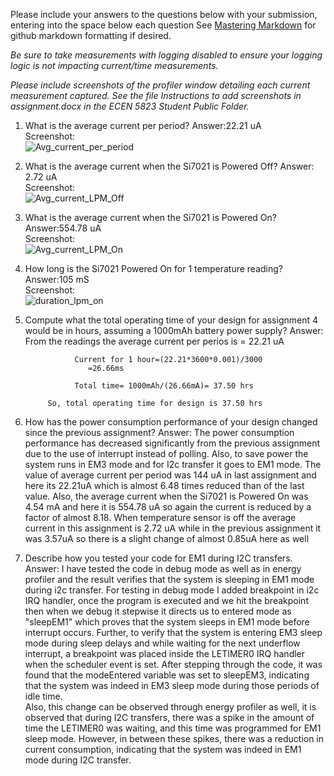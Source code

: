 Please include your answers to the questions below with your submission, entering into the space below each question
See [Mastering Markdown](https://guides.github.com/features/mastering-markdown/) for github markdown formatting if desired.

*Be sure to take measurements with logging disabled to ensure your logging logic is not impacting current/time measurements.*

*Please include screenshots of the profiler window detailing each current measurement captured.  See the file Instructions to add screenshots in assignment.docx in the ECEN 5823 Student Public Folder.* 

1. What is the average current per period?
   Answer:22.21 uA
   <br>Screenshot:  
   ![Avg_current_per_period](https://github.com/CU-ECEN-5823/ecen5823-assignment4-AkankshaTripa/blob/master/questions/Assignment4_Screenshots/Avg_current_per_period.png)  

2. What is the average current when the Si7021 is Powered Off?
   Answer: 2.72 uA
   <br>Screenshot:  
   ![Avg_current_LPM_Off](https://github.com/CU-ECEN-5823/ecen5823-assignment4-AkankshaTripa/blob/master/questions/Assignment4_Screenshots/Avg_current_LPM_Off.png)  

3. What is the average current when the Si7021 is Powered On?
   Answer:554.78 uA
   <br>Screenshot:  
   ![Avg_current_LPM_On](https://github.com/CU-ECEN-5823/ecen5823-assignment4-AkankshaTripa/blob/master/questions/Assignment4_Screenshots/Avg_current_LPM_On.png)  

4. How long is the Si7021 Powered On for 1 temperature reading?
   Answer:105 mS
   <br>Screenshot:  
   ![duration_lpm_on](https://github.com/CU-ECEN-5823/ecen5823-assignment4-AkankshaTripa/blob/master/questions/Assignment4_Screenshots/duration_lpm_on.png)  

5. Compute what the total operating time of your design for assignment 4 would be in hours, assuming a 1000mAh battery power supply?
   Answer: From the readings the average current per perios is = 22.21 uA

                  Current for 1 hour=(22.21*3600*0.001)/3000 
					 =26.66ms

                  Total time= 1000mAh/(26.66mA)= 37.50 hrs
			
			So, total operating time for design is 37.50 hrs
   
6. How has the power consumption performance of your design changed since the previous assignment?
   Answer: The power consumption performance has decreased significantly from the previous assignment due to the use of interrupt instead of polling. Also, 	     to save power  the system runs in EM3 mode and for I2c transfer it goes to  EM1 mode. The value of average current per period was 144 uA in last 	     assignment and here its 22.21uA which is almost 6.48 times reduced than of the last value. Also, the average current when the Si7021 is Powered  	     On was 4.54 mA and here it is 554.78 uA so again the current is reduced by a factor of almost 8.18. When temperature sensor is off the average    	     current in this assignment is 2.72 uA while in the previous assignment it was 3.57uA so there is a slight change of almost 0.85uA here as well 
   
7. Describe how you tested your code for EM1 during I2C transfers.
   Answer:  I have tested the code in debug mode as well as in energy profiler and the result verifies that the system is sleeping in EM1 mode during i2c 			transfer. For testing in debug mode I added breakpoint in i2c IRQ handler, once the program is executed and we hit the breakpoint then when 			we debug it stepwise it directs us to entered mode as "sleepEM1" which proves that the system sleeps in EM1 mode before interrupt occurs. 			Further, to verify that the system is entering EM3 sleep mode during sleep delays and while waiting for the next underflow interrupt, a 				breakpoint was placed inside the LETIMER0 IRQ handler when the scheduler event is set. After stepping through the code, it was found that the 			modeEntered variable was set to sleepEM3, indicating that the system was indeed in EM3 sleep mode during those periods of idle time.  
		Also, this change can be observed through energy profiler as well, it is observed that during I2C transfers, there was a spike in the amount of 		time the LETIMER0 was waiting, and this time was programmed for EM1 sleep mode. However, in between these spikes, there was a reduction in 		      current consumption, indicating that the system was indeed in EM1 mode during I2C transfer. 
